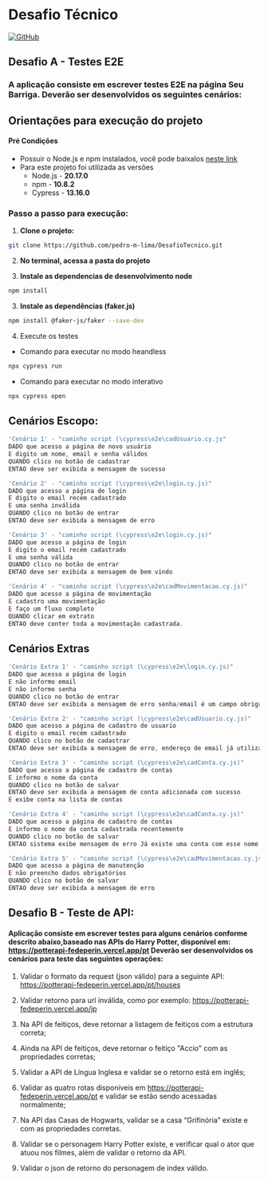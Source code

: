 # Desafio Técnico
[![GitHub](https://img.shields.io/badge/GitHub-pedro--m--lima-blue?style=for-the-badge&logo=github)](https://github.com/pedro-m-lima)

## Desafio A - Testes E2E
### A aplicação consiste em escrever testes E2E na página Seu Barriga. Deverão ser desenvolvidos os seguintes cenários:

## Orientações para execução do projeto

#### Pré Condições
- Possuir o Node.js e npm instalados, você pode baixalos [neste link](https://nodejs.org/pt)
- Para este projeto foi utilizada as versões
    - Node.js - **20.17.0**
    - npm - **10.8.2**
    - Cypress - **13.16.0**

### Passo a passo para execução:
1. **Clone o projeto:**
````sh
git clone https://github.com/pedro-m-lima/DesafioTecnico.git
````
2. **No terminal, acessa a pasta do projeto**

3. **Instale as dependencias de desenvolvimento node**
````sh
npm install
````

3. **Instale as dependências (faker.js)**
````sh
npm install @faker-js/faker --save-dev
````

4. Execute os testes
- Comando para executar no modo heandless
````sh
npx cypress run
````
- Comando para executar no modo interativo
````sh
npx cypress open
````

## Cenários Escopo:

```` javascript
'Cenário 1' - "caminho script (\cypress\e2e\cadUsuario.cy.js"
DADO que acesso a página de novo usuário
E digito um nome, email e senha válidos
QUANDO clico no botão de cadastrar
ENTAO deve ser exibida a mensagem de sucesso

'Cenário 2' - "caminho script (\cypress\e2e\login.cy.js)"
DADO que acesso a página de login
E digito o email recém cadastrado
E uma senha inválida
QUANDO clico no botão de entrar
ENTAO deve ser exibida a mensagem de erro

'Cenário 3' - "caminho script (\cypress\e2e\login.cy.js)"
DADO que acesso a página de login
E digito o email recém cadastrado
E uma senha válida
QUANDO clico no botão de entrar
ENTAO deve ser exibida a mensagem de bem vindo

'Cenário 4' - "caminho script (\cypress\e2e\cadMovimentacao.cy.js)"
DADO que acesso a página de movimentação
E cadastro uma movimentação
E faço um fluxo completo
QUANDO clicar em extrato
ENTAO deve conter toda a movimentação cadastrada.
````

## Cenários Extras
````JavaScript
'Cenário Extra 1' - "caminho script (\cypress\e2e\login.cy.js)"
DADO que acesso a página de login
E não informo email
E não informo senha
QUANDO clico no botão de entrar
ENTAO deve ser exibida a mensagem de erro senha/email é um campo obrigatório

'Cenário Extra 2' - "caminho script (\cypress\e2e\cadUsuario.cy.js)"
DADO que acesso a página de cadastro de usuario
E digito o email recém cadastrado
QUANDO clico no botão de cadastrar
ENTAO deve ser exibida a mensagem de erro, endereço de email já utilizado

'Cenário Extra 3' - "caminho script (\cypress\e2e\cadConta.cy.js)"
DADO que acesso a página de cadastro de contas
E informo o nome da conta
QUANDO clico no botão de salvar
ENTAO deve ser exibida a mensagem de conta adicionada com sucesso
E exibe conta na lista de contas

'Cenário Extra 4' - "caminho script (\cypress\e2e\cadConta.cy.js)"
DADO que acesso a página de cadastro de contas
E informo o nome da conta cadastrada recentemente
QUANDO clico no botão de salvar
ENTAO sistema exibe mensagem de erro Já existe uma conta com esse nome!

'Cenário Extra 5' - "caminho script (\cypress\e2e\cadMovimentacao.cy.js)"
DADO que acesso a página de manutenção
E não preencho dados obrigatórios
QUANDO clico no botão de salvar
ENTAO deve ser exibida a mensagem de erro
````
## Desafio B - Teste de API:
#### Aplicação consiste em escrever testes para alguns cenários conforme descrito abaixo,baseado nas APIs do Harry Potter, disponível em: https://potterapi-fedeperin.vercel.app/pt Deverão ser desenvolvidos os cenários para teste das seguintes operações:

 1. Validar o formato da request (json válido) para a seguinte API:
 https://potterapi-fedeperin.vercel.app/pt/houses

 2. Validar retorno para url inválida, como por exemplo:
 https://potterapi-fedeperin.vercel.app/jp

 3. Na API de feitiços, deve retornar a listagem de feitiços com a estrutura
 correta;

 4. Ainda na API de feitiços, deve retornar o feitiço "Accio" com as
 propriedades corretas;

 5. Validar a API de Língua Inglesa e validar se o retorno está em inglês;

 6. Validar as quatro rotas disponíveis em
 https://potterapi-fedeperin.vercel.app/pt e validar se estão sendo
 acessadas normalmente;

 7. Na API das Casas de Hogwarts, validar se a casa “Grifinória” existe e
 com as propriedades corretas.

 8. Validar se o personagem Harry Potter existe, e verificar qual o ator que atuou nos filmes,
 além de validar o retorno da API.

 9. Validar o json de retorno do personagem de index válido.